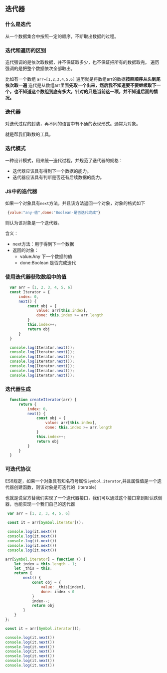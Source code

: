 ## 迭代器

### 什么是迭代
从一个数据集合中按照一定的顺序，不断取出数据的过程。

### 迭代和遍历的区别
迭代强调的是依次取数据，并不保证取多少，也不保证把所有的数据取完。
遍历强调的是把整个数据依次全部取出。

比如有一个数组 `arr=[1,2,3,4,5,6]` 
遍历就是将数组arr的数据**按照顺序从头到尾依次取一遍**
迭代是从数组arr里面**先取一个出来，然后我不知道要不要继续取下一个，也不知道这个数组到底有多大，针对的只是当前这一项，并不知道后面的情况。**
### 迭代器
对迭代过程的封装，再不同的语言中有不通的表现形式。通常为对象。

就是帮我们取数的工具。

### 迭代模式
一种设计模式，用来统一迭代过程，并规范了迭代器的规格：
+ 迭代器应该具有得到下一个数据的能力。
+ 迭代器应该具有判断是否还有后续数据的能力。

### JS中的迭代器
如果一个对象具有`next`方法，并且该方法返回一个对象，对象的格式如下
```js
 {value:"any-值",done:"Boolean-是否迭代完成"}
```
则认为该对象是一个迭代器。

含义：
+ next方法：用于得到下一个数据
+ 返回的对象：
  - value:Any 下一个数据的值
  - done:Boolean 是否完成迭代

### 使用迭代器获取数组中的值
```js
  var arr = [1, 2, 3, 4, 5, 6]
  const Iterator = {
      index: 0,
      next() {
          const obj = {
              value: arr[this.index],
              done: this.index >= arr.length
          }
          this.index++;
          return obj
      }
  }

  console.log(Iterator.next());
  console.log(Iterator.next());
  console.log(Iterator.next());
  console.log(Iterator.next());
  console.log(Iterator.next());
  console.log(Iterator.next());
  console.log(Iterator.next());
```
### 迭代器生成
```js
  function createIterator(arr) {
      return {
          index: 0,
          next() {
              const obj = {
                  value: arr[this.index],
                  done: this.index >= arr.length
              }
              this.index++;
              return obj
          }
      }
  }
```

### 可迭代协议
ES6规定，如果一个对象具有知名符号属性`Symbol.iterator`,并且属性值是一个迭代器创建函数，则该对象是可迭代的（iterable）

也就是说官方替我们实现了一个迭代器接口，我们可以通过这个接口拿到默认跌倒器，也能实现一个我们自己的迭代器
```js
 var arr = [1, 2, 3, 4, 5, 6]
 
 const it = arr[Symbol.iterator]();

 console.log(it.next())
 console.log(it.next())
 console.log(it.next())
 console.log(it.next())
 console.log(it.next())
```
```js
arr[Symbol.iterator] = function () {
    let index = this.length - 1;
    let _this = this;
    return {
        next() {
            const obj = {
                value: _this[index],
                done: index < 0
            }
            index--;
            return obj
        }
    }
};

const it = arr[Symbol.iterator]();

console.log(it.next())
console.log(it.next())
console.log(it.next())
console.log(it.next())
console.log(it.next())
console.log(it.next())
console.log(it.next())
```
